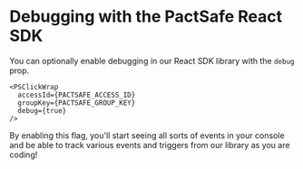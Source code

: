 # Debugging with the PactSafe React SDK

You can optionally enable debugging in our React SDK library with the `debug` prop.

```JSX
<PSClickWrap 
  accessId={PACTSAFE_ACCESS_ID} 
  groupKey={PACTSAFE_GROUP_KEY}
  debug={true}
/>
```

By enabling this flag, you'll start seeing all sorts of events in your console and be able to track various events and triggers from our library as you are coding!
